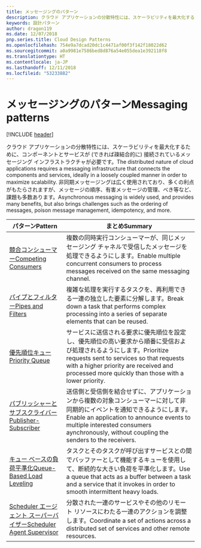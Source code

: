```yaml
---
title: メッセージングのパターン
description: クラウド アプリケーションの分散特性には、スケーラビリティを最大化するために、コンポーネントとサービスが (できれば疎結合的に) 接続されているメッセージング インフラストラクチャが必要です。 非同期メッセージングは広く使用されており、多くの利点がもたらされますが、メッセージの順序、有害メッセージの管理、べき等など、課題も多数あります。
keywords: 設計パターン
author: dragon119
ms.date: 12/07/2018
pnp.series.title: Cloud Design Patterns
ms.openlocfilehash: 754e9a7dcad20dc1c4471af00f3f142f18022d62
ms.sourcegitcommit: a0a9981e7586bed8d876a54e055dea1e392118f8
ms.translationtype: HT
ms.contentlocale: ja-JP
ms.lasthandoff: 12/11/2018
ms.locfileid: "53233882"
---
```

# <a name="messaging-patterns"></a><span data-ttu-id="80bc0-105">メッセージングのパターン</span><span class="sxs-lookup"><span data-stu-id="80bc0-105">Messaging patterns</span></span>

[!INCLUDE [header](../../_includes/header.md)]

<span data-ttu-id="80bc0-106">クラウド アプリケーションの分散特性には、スケーラビリティを最大化するために、コンポーネントとサービスが (できれば疎結合的に) 接続されているメッセージング インフラストラクチャが必要です。</span><span class="sxs-lookup"><span data-stu-id="80bc0-106">The distributed nature of cloud applications requires a messaging infrastructure that connects the components and services, ideally in a loosely coupled manner in order to maximize scalability.</span></span> <span data-ttu-id="80bc0-107">非同期メッセージングは広く使用されており、多くの利点がもたらされますが、メッセージの順序、有害メッセージの管理、べき等など、課題も多数あります。</span><span class="sxs-lookup"><span data-stu-id="80bc0-107">Asynchronous messaging is widely used, and provides many benefits, but also brings challenges such as the ordering of messages, poison message management, idempotency, and more.</span></span>

| <span data-ttu-id="80bc0-108">パターン</span><span class="sxs-lookup"><span data-stu-id="80bc0-108">Pattern</span></span> | <span data-ttu-id="80bc0-109">まとめ</span><span class="sxs-lookup"><span data-stu-id="80bc0-109">Summary</span></span> |
| ------- | ------- |
| [<span data-ttu-id="80bc0-110">競合コンシューマー</span><span class="sxs-lookup"><span data-stu-id="80bc0-110">Competing Consumers</span></span>](../competing-consumers.md) | <span data-ttu-id="80bc0-111">複数の同時実行コンシューマーが、同じメッセージング チャネルで受信したメッセージを処理できるようにします。</span><span class="sxs-lookup"><span data-stu-id="80bc0-111">Enable multiple concurrent consumers to process messages received on the same messaging channel.</span></span> |
| [<span data-ttu-id="80bc0-112">パイプとフィルター</span><span class="sxs-lookup"><span data-stu-id="80bc0-112">Pipes and Filters</span></span>](../pipes-and-filters.md) | <span data-ttu-id="80bc0-113">複雑な処理を実行するタスクを、再利用できる一連の独立した要素に分解します。</span><span class="sxs-lookup"><span data-stu-id="80bc0-113">Break down a task that performs complex processing into a series of separate elements that can be reused.</span></span> |
| [<span data-ttu-id="80bc0-114">優先順位キュー</span><span class="sxs-lookup"><span data-stu-id="80bc0-114">Priority Queue</span></span>](../priority-queue.md) | <span data-ttu-id="80bc0-115">サービスに送信される要求に優先順位を設定し、優先順位の高い要求から順番に受信および処理されるようにします。</span><span class="sxs-lookup"><span data-stu-id="80bc0-115">Prioritize requests sent to services so that requests with a higher priority are received and processed more quickly than those with a lower priority.</span></span> |
| [<span data-ttu-id="80bc0-116">パブリッシャーとサブスクライバー</span><span class="sxs-lookup"><span data-stu-id="80bc0-116">Publisher-Subscriber</span></span>](../publisher-subscriber.md) | <span data-ttu-id="80bc0-117">送信側と受信側を結合せずに、アプリケーションから複数の対象コンシューマーに対して非同期的にイベントを通知できるようにします。</span><span class="sxs-lookup"><span data-stu-id="80bc0-117">Enable an application to announce events to multiple interested consumers aynchronously, without coupling the senders to the receivers.</span></span> |
| [<span data-ttu-id="80bc0-118">キュー ベースの負荷平準化</span><span class="sxs-lookup"><span data-stu-id="80bc0-118">Queue-Based Load Leveling</span></span>](../queue-based-load-leveling.md) | <span data-ttu-id="80bc0-119">タスクとそのタスクが呼び出すサービスとの間でバッファーとして機能するキューを使用して、断続的な大きい負荷を平準化します。</span><span class="sxs-lookup"><span data-stu-id="80bc0-119">Use a queue that acts as a buffer between a task and a service that it invokes in order to smooth intermittent heavy loads.</span></span> |
| [<span data-ttu-id="80bc0-120">Scheduler エージェント スーパーバイザー</span><span class="sxs-lookup"><span data-stu-id="80bc0-120">Scheduler Agent Supervisor</span></span>](../scheduler-agent-supervisor.md) | <span data-ttu-id="80bc0-121">分散された一連のサービスやその他のリモート リソースにわたる一連のアクションを調整します。</span><span class="sxs-lookup"><span data-stu-id="80bc0-121">Coordinate a set of actions across a distributed set of services and other remote resources.</span></span> |
